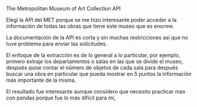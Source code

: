 The Metropolitan Museum of Art Collection API

Elegí la API del MET porque se me hizo interesante poder acceder a la información de todas las obras que tiene este museo que es enorme.

La documentación de la API es corta y sin muchas restricciones asì que no tuve problema para enviar las solicitudes.

El enfoque de la extracción es de lo general a lo partícular, por ejemplo, primero extraje los departamentos o salas en las que se divide el museo, después quise contar el número de objetos de cada sala para después buscar una obra en particular que pueda mostrar en 5 puntos la información más importante de la misma.

El resultado fue interesante aunque considero que necesito practicar mas con pandas porque fue lo más difícil para mí,